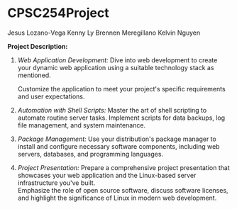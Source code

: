 # CPSC254Project
Jesus Lozano-Vega
Kenny Ly
Brennen Meregillano
Kelvin Nguyen

**Project Description:**
1. *Web Application Development:*
	Dive into web development to create your dynamic web application using a suitable
	technology stack as mentioned.  

	Customize the application to meet your project's specific requirements and user
	expectations.  

2. *Automation with Shell Scripts:*
	Master the art of shell scripting to automate routine server tasks. Implement scripts for
	data backups, log file management, and system maintenance.  

3. *Package Management:*
	Use your distribution's package manager to install and configure necessary software
	components, including web servers, databases, and programming languages.  

4. *Project Presentation:*
	Prepare a comprehensive project presentation that showcases your web application
	and the Linux-based server infrastructure you've built.  
	Emphasize the role of open source software, discuss software licenses, and highlight the significance of Linux in modern web development.  
